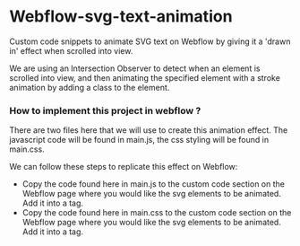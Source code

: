# Webflow-svg-text-animation

Custom code snippets to animate SVG text on Webflow by giving it a 'drawn in' effect when scrolled into view. 

We are using an Intersection Observer to detect when an element is scrolled into view, and then animating the specified element with a stroke animation by adding a class to the element. 

### How to implement this project in webflow ? 

There are two files here that we will use to create this animation effect. The javascript code will be found in main.js, the css styling will be found in main.css. 

We can follow these steps to replicate this effect on Webflow: 

* Copy the code found here in main.js to the custom code section on the  Webflow page where you would like the svg elements to be animated. Add it into a <script> </script> tag. 
* Copy the code found here in main.css to the custom code section on the  Webflow page where you would like the svg elements to be animated. Add it into a <style> </style> tag. 




